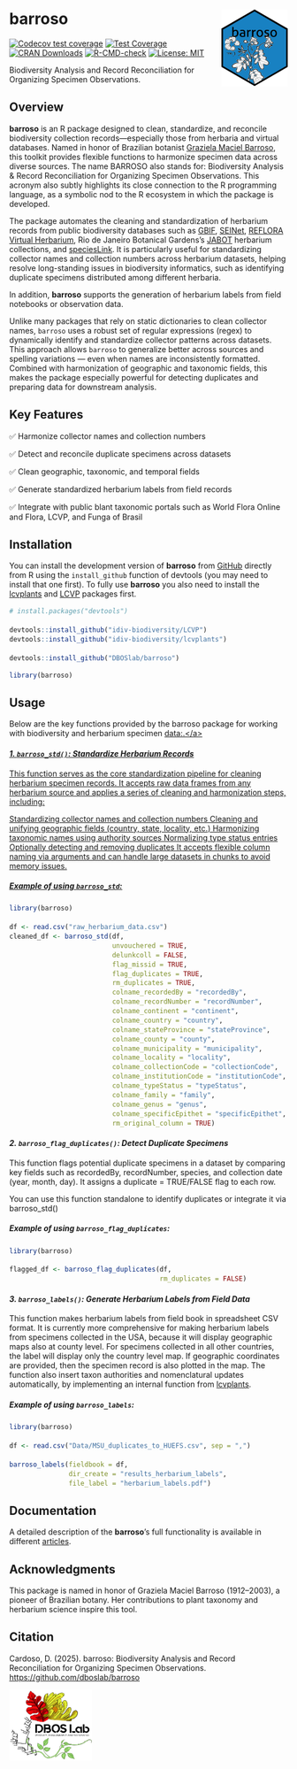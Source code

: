 
<!-- README.md is generated from README.Rmd. Please edit that file -->

# barroso <img src="inst/figures/barroso_hex_sticker.png" align="right" alt="" width="120" />

<!-- badges: start -->

[![Codecov test
coverage](https://codecov.io/gh/DBOSlab/barroso/graph/badge.svg)](https://app.codecov.io/gh/DBOSlab/barroso)
[![Test
Coverage](https://github.com/DBOSlab/barroso/actions/workflows/test-coverage.yaml/badge.svg)](https://github.com/DBOSlab/barroso/actions/workflows/test-coverage.yaml)
[![CRAN
Downloads](https://cranlogs.r-pkg.org/badges/grand-total/barroso)](https://cran.r-project.org/package=barroso)
[![R-CMD-check](https://github.com/DBOSlab/barroso/actions/workflows/R-CMD-check.yaml/badge.svg)](https://github.com/DBOSlab/barroso/actions/workflows/R-CMD-check.yaml)
[![License:
MIT](https://img.shields.io/badge/license-MIT-blue.svg)](LICENSE)
<!-- badges: end -->

Biodiversity Analysis and Record Reconciliation for Organizing Specimen
Observations.  
  
  

## Overview

**barroso** is an R package designed to clean, standardize, and
reconcile biodiversity collection records—especially those from herbaria
and virtual databases. Named in honor of Brazilian botanist [Graziela
Maciel
Barroso](https://www.gov.br/jbrj/pt-br/assuntos/colecoes/arquivistica/graziela-maciel-barroso),
this toolkit provides flexible functions to harmonize specimen data
across diverse sources. The name BARROSO also stands for: Biodiversity
Analysis & Record Reconciliation for Organizing Specimen Observations.
This acronym also subtly highlights its close connection to the R
programming language, as a symbolic nod to the R ecosystem in which the
package is developed.

The package automates the cleaning and standardization of herbarium
records from public biodiversity databases such as
[GBIF](https://www.gbif.org),
[SEINet](https://swbiodiversity.org/seinet/), [REFLORA Virtual
Herbarium](https://floradobrasil.jbrj.gov.br/reflora/herbarioVirtual/),
Rio de Janeiro Botanical Gardens’s
[JABOT](https://jabot.jbrj.gov.br/v3/consulta.php) herbarium
collections, and [speciesLink](https://specieslink.net). It is
particularly useful for standardizing collector names and collection
numbers across herbarium datasets, helping resolve long-standing issues
in biodiversity informatics, such as identifying duplicate specimens
distributed among different herbaria.

In addition, **barroso** supports the generation of herbarium labels
from field notebooks or observation data.

Unlike many packages that rely on static dictionaries to clean collector
names, `barroso` uses a robust set of regular expressions (regex) to
dynamically identify and standardize collector patterns across datasets.
This approach allows `barroso` to generalize better across sources and
spelling variations — even when names are inconsistently formatted.
Combined with harmonization of geographic and taxonomic fields, this
makes the package especially powerful for detecting duplicates and
preparing data for downstream analysis.  
  
  

## Key Features

✅ Harmonize collector names and collection numbers

✅ Detect and reconcile duplicate specimens across datasets

✅ Clean geographic, taxonomic, and temporal fields

✅ Generate standardized herbarium labels from field records

✅ Integrate with public blant taxonomic portals such as World Flora
Online and Flora, LCVP, and Funga of Brasil

## Installation

You can install the development version of **barroso** from
[GitHub](https://github.com/) directly from R using the `install_github`
function of devtools (you may need to install that one first). To fully
use **barroso** you also need to install the
[lcvplants](https://idiv-biodiversity.github.io/lcvplants/) and
[LCVP](https://github.com/idiv-biodiversity/LCVP) packages first.

``` r
# install.packages("devtools")

devtools::install_github("idiv-biodiversity/LCVP")
devtools::install_github("idiv-biodiversity/lcvplants")

devtools::install_github("DBOSlab/barroso")
```

``` r
library(barroso)
```

  
  

## Usage

Below are the key functions provided by the barroso package for working
with biodiversity and herbarium specimen
<a href="data:.\" class="uri">data:.\</a>  
  

#### *1. `barroso_std()`: Standardize Herbarium Records*

This function serves as the core standardization pipeline for cleaning
herbarium specimen records. It accepts raw data frames from any
herbarium source and applies a series of cleaning and harmonization
steps, including:

Standardizing collector names and collection numbers Cleaning and
unifying geographic fields (country, state, locality, etc.) Harmonizing
taxonomic names using authority sources Normalizing type status entries
Optionally detecting and removing duplicates It accepts flexible column
naming via arguments and can handle large datasets in chunks to avoid
memory issues.  
  

##### Example of using `barroso_std`:

``` r
library(barroso)

df <- read.csv("raw_herbarium_data.csv")
cleaned_df <- barroso_std(df,
                          unvouchered = TRUE,
                          delunkcoll = FALSE,
                          flag_missid = TRUE,
                          flag_duplicates = TRUE,
                          rm_duplicates = TRUE,
                          colname_recordedBy = "recordedBy",
                          colname_recordNumber = "recordNumber",
                          colname_continent = "continent", 
                          colname_country = "country",
                          colname_stateProvince = "stateProvince",
                          colname_county = "county",
                          colname_municipality = "municipality",
                          colname_locality = "locality",
                          colname_collectionCode = "collectionCode",
                          colname_institutionCode = "institutionCode",
                          colname_typeStatus = "typeStatus",
                          colname_family = "family",
                          colname_genus = "genus",
                          colname_specificEpithet = "specificEpithet", 
                          rm_original_column = TRUE)
```

  
  
  

#### *2. `barroso_flag_duplicates()`: Detect Duplicate Specimens*

This function flags potential duplicate specimens in a dataset by
comparing key fields such as recordedBy, recordNumber, species, and
collection date (year, month, day). It assigns a duplicate = TRUE/FALSE
flag to each row.

You can use this function standalone to identify duplicates or integrate
it via barroso_std()  
  

##### Example of using `barroso_flag_duplicates`:

``` r
library(barroso)

flagged_df <- barroso_flag_duplicates(df,
                                      rm_duplicates = FALSE)
```

  
  
  

#### *3. `barroso_labels()`: Generate Herbarium Labels from Field Data*

This function makes herbarium labels from field book in spreadsheet CSV
format. It is currently more comprehensive for making herbarium labels
from specimens collected in the USA, because it will display geographic
maps also at county level. For specimens collected in all other
countries, the label will display only the country level map. If
geographic coordinates are provided, then the specimen record is also
plotted in the map. The function also insert taxon authorities and
nomenclatural updates automatically, by implementing an internal
function from
[lcvplants](https://idiv-biodiversity.github.io/lcvplants/).  
  

##### Example of using `barroso_labels`:

``` r
library(barroso)

df <- read.csv("Data/MSU_duplicates_to_HUEFS.csv", sep = ",")

barroso_labels(fieldbook = df,
               dir_create = "results_herbarium_labels",
               file_label = "herbarium_labels.pdf")
```

  
  
  

## Documentation

A detailed description of the **barroso**’s full functionality is
available in different [articles](https://dboslab.github.io/barroso/).  
  
  

## Acknowledgments

This package is named in honor of Graziela Maciel Barroso (1912–2003), a
pioneer of Brazilian botany. Her contributions to plant taxonomy and
herbarium science inspire this tool.  
  

## Citation

Cardoso, D. (2025). barroso: Biodiversity Analysis and Record
Reconciliation for Organizing Specimen Observations.
<https://github.com/dboslab/barroso>

<img src="inst/figures/DBOSlab_logo.png" align="left" alt="" width="150" />

